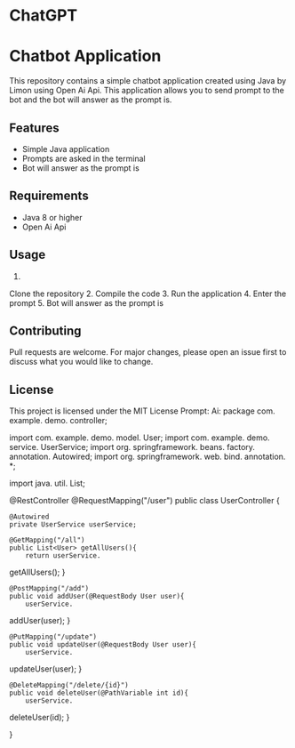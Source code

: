 # ChatGPT

# Chatbot Application

This repository contains a simple chatbot application created using Java by Limon using Open Ai Api.
 This application allows you to send prompt to the bot and the bot will answer as the prompt is.


## Features

- Simple Java application
- Prompts are asked in the terminal
- Bot will answer as the prompt is

## Requirements

- Java 8 or higher
- Open Ai Api

## Usage

1.
 Clone the repository
2.
 Compile the code
3.
 Run the application
4.
 Enter the prompt
5.
 Bot will answer as the prompt is

## Contributing

Pull requests are welcome.
 For major changes, please open an issue first to discuss what you would like to change.


## License

This project is licensed under the MIT License
Prompt:
Ai: 
package com.
example.
demo.
controller;

import com.
example.
demo.
model.
User;
import com.
example.
demo.
service.
UserService;
import org.
springframework.
beans.
factory.
annotation.
Autowired;
import org.
springframework.
web.
bind.
annotation.
*;

import java.
util.
List;

@RestController
@RequestMapping("/user")
public class UserController {

    @Autowired
    private UserService userService;

    @GetMapping("/all")
    public List<User> getAllUsers(){
        return userService.
getAllUsers();
    }

    @PostMapping("/add")
    public void addUser(@RequestBody User user){
        userService.
addUser(user);
    }

    @PutMapping("/update")
    public void updateUser(@RequestBody User user){
        userService.
updateUser(user);
    }

    @DeleteMapping("/delete/{id}")
    public void deleteUser(@PathVariable int id){
        userService.
deleteUser(id);
    }

}
